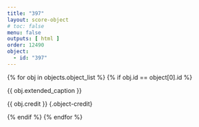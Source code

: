 ```yaml
---
title: "397"
layout: score-object
# toc: false
menu: false
outputs: [ html ]
order: 12490
object:
  - id: "397"
---
```


{% for obj in objects.object_list %}
{% if obj.id == object[0].id %}

{{ obj.extended_caption }}

{{ obj.credit }} {.object-credit}

{% endif %}
{% endfor %}
